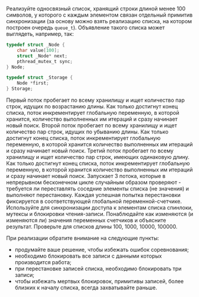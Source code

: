 Реализуйте односвязный список, хранящий строки длиной менее 100 символов, у которого с каждым элементом связан отдельный примитив синхронизации (за основу можно взять реализацию списка, на котором построен очередь `queue_t`). Объявление такого списка может выглядеть, например, так:
```C
typedef struct _Node {
	char value[100];
	struct _Node* next;
	pthread_mutex_t sync;
} Node;

typedef struct _Storage {
	Node *first;
} Storage;
```
Первый поток пробегает по всему хранилищу и ищет количество пар строк, идущих по возрастанию длины. Как только достигнут конец списка, поток инкрементирует глобальную переменную, в которой хранится, количество выполненных им итераций и сразу начинает новый поиск.
Второй поток пробегает по всему хранилищу и ищет количество пар строк, идущих по убыванию длины. Как только достигнут конец списка, поток инкрементирует глобальную переменную, в которой хранится количество выполненных им итераций и сразу начинает новый поиск.
Третий поток пробегает по всему хранилищу и ищет количество пар строк, имеющих одинаковую длину. Как только достигнут конец списка, поток инкрементирует глобальную переменную, в которой хранится количество выполненных им итераций и сразу начинает новый поиск.
Запускает 3 потока, которые в непрерывном бесконечном цикле случайным образом проверяют - требуется ли переставлять соседние элементы списка (не значения) и выполняют перестановку. Каждая успешная попытка перестановки фиксируется в соответствующей глобальной переменной-счетчике.
Используйте для синхронизации доступа к элементам списка спинлоки, мутексы и блокировки чтения-записи. Понаблюдайте как изменяются (и изменяются ли) значения переменных счетчиков и объясните результат. Проверьте для списков длины 100, 1000, 10000, 100000.

При реализации обратите внимание на следующие пункты:
* продумайте ваше решение, чтобы избежать ошибок соревнования;
* необходимо блокировать все записи с данными которых производится работа;
* при перестановке записей списка, необходимо блокировать три записи;
* чтобы избежать мертвых блокировок, примитивы записей, более близких к началу списка, всегда захватывайте раньше.

